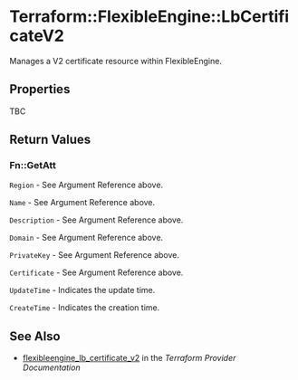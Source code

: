 # Terraform::FlexibleEngine::LbCertificateV2

Manages a V2 certificate resource within FlexibleEngine.

## Properties

TBC

## Return Values

### Fn::GetAtt

`Region` - See Argument Reference above.

`Name` - See Argument Reference above.

`Description` - See Argument Reference above.

`Domain` - See Argument Reference above.

`PrivateKey` - See Argument Reference above.

`Certificate` - See Argument Reference above.

`UpdateTime` - Indicates the update time.

`CreateTime` - Indicates the creation time.

## See Also

* [flexibleengine_lb_certificate_v2](https://www.terraform.io/docs/providers/flexibleengine/r/lb_certificate_v2.html) in the _Terraform Provider Documentation_